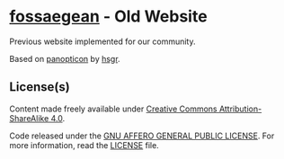 # [fossaegean](http://fossaegean.gr) - Old Website

Previous website implemented for our community. 

Based on [panopticon](https://github.com/hsgr/panopticon) by [hsgr](https://github.com/hsgr).

## License(s)

Content made freely available under [Creative Commons Attribution-ShareAlike 4.0](http://creativecommons.org/licenses/by-sa/4.0).

Code released under the [GNU AFFERO GENERAL PUBLIC LICENSE](https://www.gnu.org/licenses/agpl-3.0.html). For more information, read the [LICENSE](LICENSE) file.

